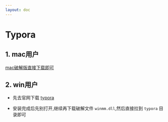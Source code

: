 ```yaml
---
layout: doc
---
```


# Typora

## 1. mac用户

  [mac破解版直接下载即可](https://www.digit77.com/macapps/typora/)

## 2. win用户

  - 先去官网下载 [typora](https://typora.io/)

  - 安装完成后先别打开,继续再下载破解文件 `winmm.dll`,然后直接拉到 `typora` 目录即可

  
